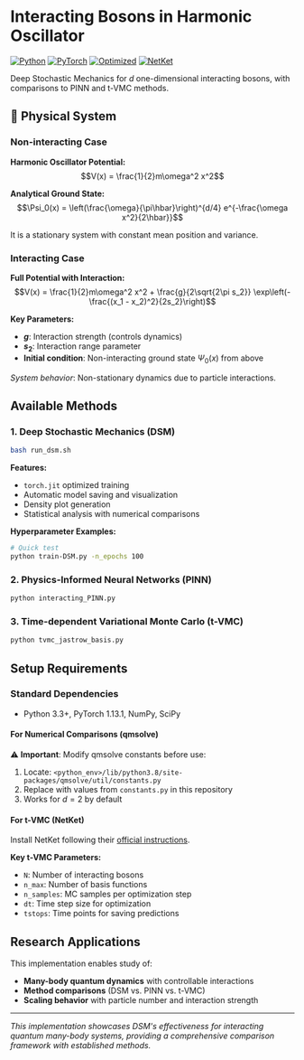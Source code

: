 # Interacting Bosons in Harmonic Oscillator

[![Python](https://img.shields.io/badge/Python-3.3+-green)](https://www.python.org/)
[![PyTorch](https://img.shields.io/badge/PyTorch-1.13.1-orange)](https://pytorch.org/)
[![Optimized](https://img.shields.io/badge/torch.jit-Optimized-blue)](https://pytorch.org/docs/stable/jit.html)
[![NetKet](https://img.shields.io/badge/NetKet-t--VMC-purple)](https://netket.readthedocs.io/)

Deep Stochastic Mechanics for *d* one-dimensional interacting bosons, with comparisons to PINN and t-VMC methods.

## 🎯 Physical System

### Non-interacting Case
**Harmonic Oscillator Potential:**
$$V(x) = \frac{1}{2}m\omega^2 x^2$$

**Analytical Ground State:**
$$\Psi_0(x) = \left(\frac{\omega}{\pi\hbar}\right)^{d/4} e^{-\frac{\omega x^2}{2\hbar}}$$

It is a stationary system with constant mean position and variance.

### Interacting Case
**Full Potential with Interaction:**
$$V(x) = \frac{1}{2}m\omega^2 x^2 + \frac{g}{2\sqrt{2\pi s_2}} \exp\left(-\frac{(x_1 - x_2)^2}{2s_2}\right)$$

**Key Parameters:**
- **$g$**: Interaction strength (controls dynamics)
- **$s_2$**: Interaction range parameter
- **Initial condition**: Non-interacting ground state $\Psi_0(x)$ from above

*System behavior*: Non-stationary dynamics due to particle interactions.

## Available Methods

### 1. Deep Stochastic Mechanics (DSM)
```bash
bash run_dsm.sh
```

**Features:**
- `torch.jit` optimized training
- Automatic model saving and visualization
- Density plot generation
- Statistical analysis with numerical comparisons

**Hyperparameter Examples:**
```bash
# Quick test
python train-DSM.py -n_epochs 100

```

### 2. Physics-Informed Neural Networks (PINN)
```bash
python interacting_PINN.py
```

### 3. Time-dependent Variational Monte Carlo (t-VMC)
```bash
python tvmc_jastrow_basis.py
```

## Setup Requirements

### Standard Dependencies
- Python 3.3+, PyTorch 1.13.1, NumPy, SciPy

#### For Numerical Comparisons (qmsolve)
⚠️ **Important**: Modify qmsolve constants before use:

1. Locate: `<python_env>/lib/python3.8/site-packages/qmsolve/util/constants.py`
2. Replace with values from `constants.py` in this repository
3. Works for $d=2$ by default

#### For t-VMC (NetKet)
Install NetKet following their [official instructions](https://netket.readthedocs.io/en/latest/docs/install.html).

**Key t-VMC Parameters:**
- `N`: Number of interacting bosons
- `n_max`: Number of basis functions  
- `n_samples`: MC samples per optimization step
- `dt`: Time step size for optimization
- `tstops`: Time points for saving predictions

## Research Applications

This implementation enables study of:
- **Many-body quantum dynamics** with controllable interactions
- **Method comparisons** (DSM vs. PINN vs. t-VMC)
- **Scaling behavior** with particle number and interaction strength

---

*This implementation showcases DSM's effectiveness for interacting quantum many-body systems, providing a comprehensive comparison framework with established methods.*
